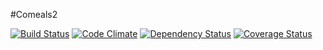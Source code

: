 #Comeals2

[![Build Status](https://travis-ci.org/joyvuu-dave/comeals2.svg?branch=master)](https://travis-ci.org/joyvuu-dave/comeals2)
[![Code Climate](https://codeclimate.com/github/joyvuu-dave/comeals2.png)](https://codeclimate.com/github/joyvuu-dave/comeals2)
[![Dependency Status](https://gemnasium.com/joyvuu-dave/comeals2.svg)](https://gemnasium.com/joyvuu-dave/comeals2)
[![Coverage Status](https://coveralls.io/repos/joyvuu-dave/comeals2/badge.png)](https://coveralls.io/r/joyvuu-dave/comeals2)
